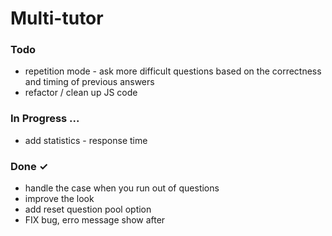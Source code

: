 # Multi-tutor

### Todo
- repetition mode - ask more difficult questions based on the correctness and timing of previous answers  
- refactor / clean up JS code  

### In Progress ...
- add statistics - response time  

### Done ✓
- handle the case when you run out of questions
- improve the look
- add reset question pool option
- FIX bug, erro message show after 